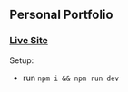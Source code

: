 ## Personal Portfolio

### [Live Site](https://preeminent-haupia-930475.netlify.app/)

Setup:
- run ```npm i && npm run dev```
